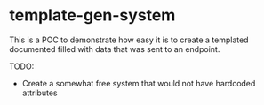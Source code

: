 # template-gen-system

This is a POC to demonstrate how easy it is to create a templated documented filled with data that was sent to an endpoint.

TODO:
 - Create a somewhat free system that would not have hardcoded attributes
